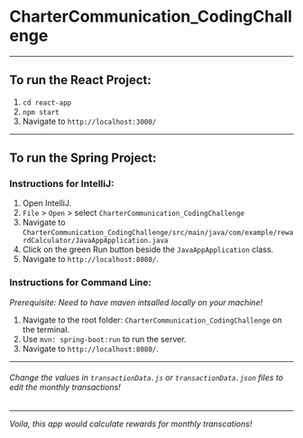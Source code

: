 
# CharterCommunication_CodingChallenge

---

## To run the React Project:

1. `cd react-app`
2. `npm start`
3. Navigate to `http://localhost:3000/`
---
## To run the Spring Project: 
### Instructions for IntelliJ: 
1. Open IntelliJ.
2. `File` > `Open` > select `CharterCommunication_CodingChallenge`
3. Navigate to `CharterCommunication_CodingChallenge/src/main/java/com/example/rewardCalculator/JavaAppApplication.java`
4. Click on the green Run button beside the `JavaAppApplication` class.
5. Navigate to `http://localhost:8080/`.

### Instructions for Command Line: 
*Prerequisite: Need to have maven intsalled locally on your machine!*
1. Navigate to the root folder: `CharterCommunication_CodingChallenge` on the terminal.
2. Use `mvn: spring-boot:run` to run the server.
3. Navigate to `http://localhost:8080/`.

---
###### Change the values in `transactionData.js` or `transactionData.json` files to edit the monthly transactions! 
---
*Voila, this app would calculate rewards for monthly transcations!*

